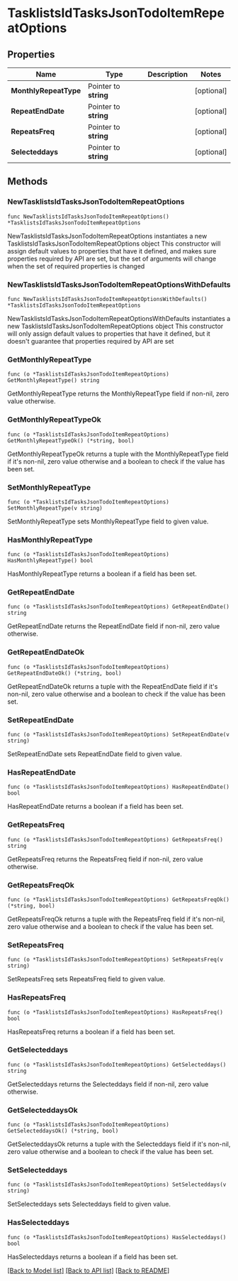 # TasklistsIdTasksJsonTodoItemRepeatOptions

## Properties

Name | Type | Description | Notes
------------ | ------------- | ------------- | -------------
**MonthlyRepeatType** | Pointer to **string** |  | [optional] 
**RepeatEndDate** | Pointer to **string** |  | [optional] 
**RepeatsFreq** | Pointer to **string** |  | [optional] 
**Selecteddays** | Pointer to **string** |  | [optional] 

## Methods

### NewTasklistsIdTasksJsonTodoItemRepeatOptions

`func NewTasklistsIdTasksJsonTodoItemRepeatOptions() *TasklistsIdTasksJsonTodoItemRepeatOptions`

NewTasklistsIdTasksJsonTodoItemRepeatOptions instantiates a new TasklistsIdTasksJsonTodoItemRepeatOptions object
This constructor will assign default values to properties that have it defined,
and makes sure properties required by API are set, but the set of arguments
will change when the set of required properties is changed

### NewTasklistsIdTasksJsonTodoItemRepeatOptionsWithDefaults

`func NewTasklistsIdTasksJsonTodoItemRepeatOptionsWithDefaults() *TasklistsIdTasksJsonTodoItemRepeatOptions`

NewTasklistsIdTasksJsonTodoItemRepeatOptionsWithDefaults instantiates a new TasklistsIdTasksJsonTodoItemRepeatOptions object
This constructor will only assign default values to properties that have it defined,
but it doesn't guarantee that properties required by API are set

### GetMonthlyRepeatType

`func (o *TasklistsIdTasksJsonTodoItemRepeatOptions) GetMonthlyRepeatType() string`

GetMonthlyRepeatType returns the MonthlyRepeatType field if non-nil, zero value otherwise.

### GetMonthlyRepeatTypeOk

`func (o *TasklistsIdTasksJsonTodoItemRepeatOptions) GetMonthlyRepeatTypeOk() (*string, bool)`

GetMonthlyRepeatTypeOk returns a tuple with the MonthlyRepeatType field if it's non-nil, zero value otherwise
and a boolean to check if the value has been set.

### SetMonthlyRepeatType

`func (o *TasklistsIdTasksJsonTodoItemRepeatOptions) SetMonthlyRepeatType(v string)`

SetMonthlyRepeatType sets MonthlyRepeatType field to given value.

### HasMonthlyRepeatType

`func (o *TasklistsIdTasksJsonTodoItemRepeatOptions) HasMonthlyRepeatType() bool`

HasMonthlyRepeatType returns a boolean if a field has been set.

### GetRepeatEndDate

`func (o *TasklistsIdTasksJsonTodoItemRepeatOptions) GetRepeatEndDate() string`

GetRepeatEndDate returns the RepeatEndDate field if non-nil, zero value otherwise.

### GetRepeatEndDateOk

`func (o *TasklistsIdTasksJsonTodoItemRepeatOptions) GetRepeatEndDateOk() (*string, bool)`

GetRepeatEndDateOk returns a tuple with the RepeatEndDate field if it's non-nil, zero value otherwise
and a boolean to check if the value has been set.

### SetRepeatEndDate

`func (o *TasklistsIdTasksJsonTodoItemRepeatOptions) SetRepeatEndDate(v string)`

SetRepeatEndDate sets RepeatEndDate field to given value.

### HasRepeatEndDate

`func (o *TasklistsIdTasksJsonTodoItemRepeatOptions) HasRepeatEndDate() bool`

HasRepeatEndDate returns a boolean if a field has been set.

### GetRepeatsFreq

`func (o *TasklistsIdTasksJsonTodoItemRepeatOptions) GetRepeatsFreq() string`

GetRepeatsFreq returns the RepeatsFreq field if non-nil, zero value otherwise.

### GetRepeatsFreqOk

`func (o *TasklistsIdTasksJsonTodoItemRepeatOptions) GetRepeatsFreqOk() (*string, bool)`

GetRepeatsFreqOk returns a tuple with the RepeatsFreq field if it's non-nil, zero value otherwise
and a boolean to check if the value has been set.

### SetRepeatsFreq

`func (o *TasklistsIdTasksJsonTodoItemRepeatOptions) SetRepeatsFreq(v string)`

SetRepeatsFreq sets RepeatsFreq field to given value.

### HasRepeatsFreq

`func (o *TasklistsIdTasksJsonTodoItemRepeatOptions) HasRepeatsFreq() bool`

HasRepeatsFreq returns a boolean if a field has been set.

### GetSelecteddays

`func (o *TasklistsIdTasksJsonTodoItemRepeatOptions) GetSelecteddays() string`

GetSelecteddays returns the Selecteddays field if non-nil, zero value otherwise.

### GetSelecteddaysOk

`func (o *TasklistsIdTasksJsonTodoItemRepeatOptions) GetSelecteddaysOk() (*string, bool)`

GetSelecteddaysOk returns a tuple with the Selecteddays field if it's non-nil, zero value otherwise
and a boolean to check if the value has been set.

### SetSelecteddays

`func (o *TasklistsIdTasksJsonTodoItemRepeatOptions) SetSelecteddays(v string)`

SetSelecteddays sets Selecteddays field to given value.

### HasSelecteddays

`func (o *TasklistsIdTasksJsonTodoItemRepeatOptions) HasSelecteddays() bool`

HasSelecteddays returns a boolean if a field has been set.


[[Back to Model list]](../README.md#documentation-for-models) [[Back to API list]](../README.md#documentation-for-api-endpoints) [[Back to README]](../README.md)


